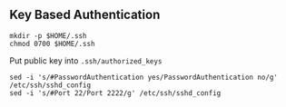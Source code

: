 ## Key Based Authentication
```
mkdir -p $HOME/.ssh
chmod 0700 $HOME/.ssh
```

Put public key into `.ssh/authorized_keys`

```
sed -i 's/#PasswordAuthentication yes/PasswordAuthentication no/g' /etc/ssh/sshd_config
sed -i 's/#Port 22/Port 2222/g' /etc/ssh/sshd_config
```